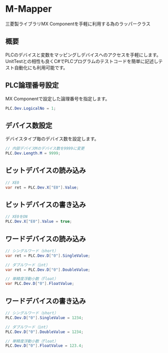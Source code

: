 # M-Mapper
三菱製ライブラリMX Componentを手軽に利用する為のラッパークラス

## 概要
PLCのデバイスと変数をマッピングしデバイスへのアクセスを手軽にします。  
UnitTestとの相性も良くC#でPLCプログラムのテストコードを簡単に記述しテスト自動化にも利用可能です。

## PLC論理番号設定
MX Componentで設定した論理番号を指定します。
```C#
PLC.Dev.LogicalNo = 1;
```

## デバイス数設定
デバイスタイプ毎のデバイス数を設定します。
```C#
// 内部デバイスMのデバイス数を9999に変更
PLC.Dev.Length.M = 9999;
```

## ビットデバイスの読み込み
```C#
// XE0
var ret = PLC.Dev.X["E0"].Value;
```

## ビットデバイスの書き込み
```C#
// XE0をON
PLC.Dev.X["E0"].Value = true;
```

## ワードデバイスの読み込み
```C#
// シングルワード（short）
var ret = PLC.Dev.D["0"].SingleValue;

// ダブルワード（int）
var ret = PLC.Dev.D["0"].DoubleValue;

// 単精度浮動小数（float）
var PLC.Dev.D["0"].FloatValue;
```

## ワードデバイスの書き込み
```C#
// シングルワード（short）
PLC.Dev.D["0"].SingleValue = 1234;

// ダブルワード（int）
PLC.Dev.D["0"].DoubleValue = 1234;

// 単精度浮動小数（float）
PLC.Dev.D["0"].FloatValue = 123.4;
